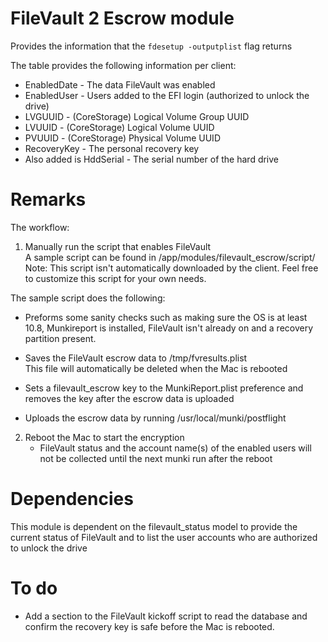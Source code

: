 # FileVault 2 Escrow module

Provides the information that the `fdesetup -outputplist` flag returns

The table provides the following information per client:

+ EnabledDate - The data FileVault was enabled
+ EnabledUser - Users added to the EFI login (authorized to unlock the drive)
+ LVGUUID - (CoreStorage) Logical Volume Group UUID
+ LVUUID - (CoreStorage) Logical Volume UUID
+ PVUUID - (CoreStorage) Physical Volume UUID
+ RecoveryKey -  The personal recovery key
+ Also added is HddSerial - The serial number of the hard drive 

# Remarks

The workflow:


1. Manually run the script that enables FileVault  
   A sample script can be found in /app/modules/filevault_escrow/script/  
   Note: This script isn't automatically downloaded by the client. Feel free to customize this script for your own needs.  

 The sample script does the following:  
 * Preforms some sanity checks such as making sure the OS is at least 10.8, Munkireport is installed,
FileVault isn't already on and a recovery partition present.  

 * Saves the FileVault escrow data to /tmp/fvresults.plist  
This file will automatically be deleted when the Mac is rebooted  

 * Sets a filevault_escrow key to the MunkiReport.plist preference and removes the key after the escrow data is uploaded   

 * Uploads the escrow data by running /usr/local/munki/postflight
 

2. Reboot the Mac to start the encryption  
    * FileVault status and the account name(s) of the enabled users will not be collected until the next munki run after the reboot

# Dependencies

This module is dependent on the filevault_status model to provide the current status of FileVault and to list the user accounts who are authorized to unlock the drive

# To do

+ Add a section to the FileVault kickoff script to read the database and confirm the recovery key is safe before the Mac is rebooted.
